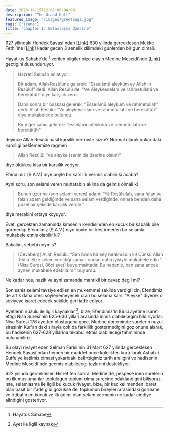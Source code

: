 ```yaml
---
date: 2020-10-15T12:07:08-04:00
description: "The Grand Hall"
featured_image: "/images/greetings.jpg"
tags: ["scene"]
title: "Chapter I: Selamlaşma Üzerine"
---
```


627 yilindaki Hendek Savasi'ndan [[Link]()] 630 yilinda gerceklesen Mekke Fethi'ine [[Link]()] kadar gecen 3 senelik dilimdeki gunlerden bir gun olmali. 

Hayat-us Sahabe'de [^Ref1] verilen bilgiler bize olayin Medine Mescidi'nde [[Link]()] gectigini dusunduruyor.

> 	Hazreti Selmân anlatıyor:
> 	
> 	Bir adam, Allah Resûlüne gelerek: “Esselâmü aleyküm ey Allah’ın Resûlü!” dedi. Allah Resûlü de: “Ve Aleykesselam ve rahmetullahi ve berekâtüh” diye karşılık verdi.
> 	
> 	Daha sonra bir başkası gelerek: “Esselâmü aleyküm ve rahmetullah” dedi. Allah Resûlü: “Ve aleykesselam ve rahmetullahi ve berekâtüh” diye mukabelede bulundu.
> 	
> 	Bir diğer şahıs gelerek: “Esselâmü aleyküm ve rahmetullahi ve berekâtüh" 
	
deyince Allah Resûlü nasil karsilik vermistir sizce? Normal olarak yukaridaki karsiligi beklememize ragmen

> 	Allah Resûlü: “Ve aleyke (senin de üzerine olsun)” 

diye oldukca kisa bir karsilik veriyor. 

Efendimiz (S.A.V.) niye boyle bir karsilik vermis olabilir ki acaba?

Ayni soru, son selami veren muhatabin aklina da gelmis olmali ki

> 	Bunun üzerine (son selami veren) adam: “Yâ Resûlallah, sana falan ve falan adam geldiğinde ve sana selam verdiğinde, onlara benden daha güzel bir şekilde karşılık verdin.”
	
diye merakini ortaya koyuyor.

Evet, gercekten zamaninda kimsenin kendisinden en kucuk bir kabalik bile gormedigi Efendimiz (S.A.V.) niye boyle bir kestirmeden bir selamla mukabele etmis olabilir ki?

Bakalim, sebebi neymis?

> 	(Cevaben)( Allah Resûlü: “Sen bana bir şey bırakmadın ki! Çünkü Allah Teâlâ ‘Size selam verildiği zaman ondan daha iyisiyle mukabele edin.’ (Nisa Suresi, 86ci ayet) buyurmaktadır. Bu nedenle, ben sana ancak aynen mukabele edebildim.” buyurdu.

Ne kadar hos, nazik ve ayni zamanda mantikli bir cevap degil mi?

Son sahis selami tavsiye edilen en mukemmel sekilde verdigi icin, Efendimiz de artik daha otesi soylenemeyecek olan bu selama karsi "Aleyke" diyerek o seviyeye isaret edecek sekilde geri iade ediyor. 

Ayetlerin nuzulu ile ilgili kaynaklar [^Ref2], bize, Efendimiz'in 86.ci ayetine isaret ettigi Nisa Suresi'nin 625-630 yillari arasinda inmis olabilecegini bildiriyorlar. Nisa Suresi 176 ayetten olustuguna gore, Medine doneminde surelerin nuzul sirasinin Kur'an'daki sirayla cok da farklilik gostermedigini goz onune alarak, bu hadisenin 627-628 yillarina tekabul etmis olabilecegi tahmininde bulunabiliriz.

Bu olayi rivayet eden Selman Farisi'nin 31 Mart 627 yilinda gerceklesen Hendek Savasi'ndan hemen bir muddet once kolelikten kurtularak Ashab-i Suffe'ye katilmis olmasi yukaridaki belirttigimiz tarih araligini ve hadisenin Medine Mescidi'nde gecmis olabilecegi tezlerini destekliyor. 

622 yilinda gerceklesen Hicret'ten sonra, Medine'de, pespese inen surelerin bu ilk muslumanlar toplulugun toplum olma surecine odaklandigini biliyoruz. Iste, selamlasma ile ilgili bu kucuk rivayet, bize, bir kac kelimenden ibaret olan basit bir ifade gibi gozukse de, toplumun bireyleri arasindaki gorusme ve irtibatin en kucuk ve ilk adimi olan selam vermenin ne kadar ciddiye alindigini gosteriyor.  


[^Ref1]: Hayatus Sahabe
[^Ref2]: Ayet ile ilgili kaynak
